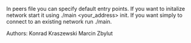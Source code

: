 In peers file you can specify default entry points. If you want to initalize network start it using ./main <your_address> init.
If you want simply to connect to an existing network run ./main.  


Authors:
Konrad Kraszewski
Marcin Zbylut
